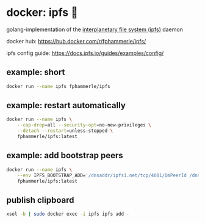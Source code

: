 # docker: ipfs 🐳

golang-implementation of the [interplanetary file system (ipfs)](https://ipfs.io/) daemon

docker hub: https://hub.docker.com/r/fphammerle/ipfs/

ipfs config guide: https://docs.ipfs.io/guides/examples/config/

## example: short

```sh
docker run --name ipfs fphammerle/ipfs
```

## example: restart automatically

```sh
docker run --name ipfs \
    --cap-drop=all --security-opt=no-new-privileges \
    --detach --restart=unless-stopped \
    fphammerle/ipfs:latest
```

## example: add bootstrap peers

```sh
docker run --name ipfs \
    --env IPFS_BOOTSTRAP_ADD='/dnsaddr/ipfs1.net/tcp/4001/QmPeerId /dnsaddr/ipfs2.net/tcp/4001/QmPeerId' \
    fphammerle/ipfs:latest
```

## publish clipboard

```sh
xsel -b | sudo docker exec -i ipfs ipfs add -
```
